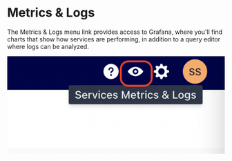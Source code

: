 # Metrics & Logs

The Metrics & Logs menu link provides access to Grafana, where you'll find charts that show how services are performing, in addition to a query editor where logs can be analyzed.

![Metrics & Logs](./assets/metrics-and-logs-nav.png)
